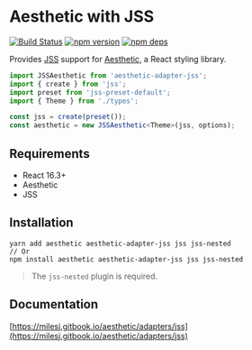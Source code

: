 # Aesthetic with JSS

[![Build Status](https://travis-ci.org/milesj/aesthetic.svg?branch=master)](https://travis-ci.org/milesj/aesthetic)
[![npm version](https://badge.fury.io/js/aesthetic-adapter-jss.svg)](https://www.npmjs.com/package/aesthetic-adapter-jss)
[![npm deps](https://david-dm.org/milesj/aesthetic.svg?path=packages/adapter-jss)](https://www.npmjs.com/package/aesthetic-adapter-jss)

Provides [JSS](https://github.com/cssinjs/jss) support for
[Aesthetic](https://github.com/milesj/aesthetic), a React styling library.

```ts
import JSSAesthetic from 'aesthetic-adapter-jss';
import { create } from 'jss';
import preset from 'jss-preset-default';
import { Theme } from './types';

const jss = create(preset());
const aesthetic = new JSSAesthetic<Theme>(jss, options);
```

## Requirements

- React 16.3+
- Aesthetic
- JSS

## Installation

```
yarn add aesthetic aesthetic-adapter-jss jss jss-nested
// Or
npm install aesthetic aesthetic-adapter-jss jss jss-nested
```

> The `jss-nested` plugin is required.

## Documentation

[https://milesj.gitbook.io/aesthetic/adapters/jss](https://milesj.gitbook.io/aesthetic/adapters/jss)
